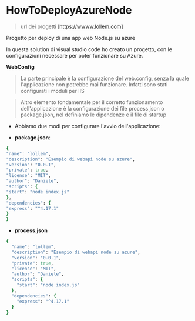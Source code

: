 # HowToDeployAzureNode

> url dei progetti [https://wwww.lollem.com]

Progetto per deploy di una app web Node.js su azure

In questa solution di visual studio code ho creato un progetto, con le configurazioni necessare per poter funzionare su Azure.

**WebConfig**

> La parte principale è la configurazione del web.config, senza la quale l'applicazione non potrebbe mai funzionare. Infatti sono stati configurati i moduli per IIS

> Altro elemento fondamentale per il corretto funzionamento dell'applicazione è la configurazione dei file process.json o package.json, nel definiamo le dipendenze e il file di startup

- Abbiamo due modi per configurare l'avvio dell'applicazione:

- **package.json**:

```ruby
{
"name": "lollem",
"description": "Esempio di webapi node su azure",
"version": "0.0.1",
"private": true,
"license": "MIT",
"author": "Daniele",
"scripts": {
"start": "node index.js"
},
"dependencies": {
"express": "^4.17.1"
}
}
```

- **process.json**

```ruby
{
  "name": "lollem",
  "description": "Esempio di webapi node su azure",
  "version": "0.0.1",
  "private": true,
  "license": "MIT",
  "author": "Daniele",
  "scripts": {
    "start": "node index.js"
  },
  "dependencies": {
    "express": "^4.17.1"
  }
}

```
